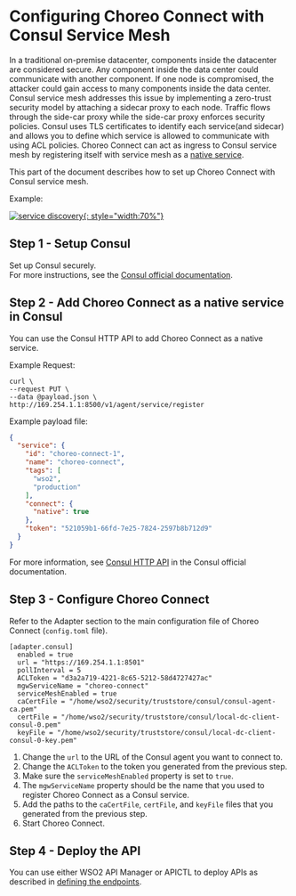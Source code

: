 # Configuring Choreo Connect with Consul Service Mesh

In a traditional on-premise datacenter, components inside the datacenter are considered secure. Any component inside the data center could communicate with another component.
If one node is compromised, the attacker could gain access to many components inside the data center.
Consul service mesh addresses this issue by implementing a zero-trust security model by attaching a sidecar proxy to each node. Traffic flows through the side-car proxy while the side-car proxy enforces security policies.
Consul uses TLS certificates to identify each service(and sidecar) and allows you to define which service is allowed to communicate with using ACL policies.
Choreo Connect can act as ingress to Consul service mesh by registering itself with service mesh as a [native service](https://www.consul.io/docs/connect/native).<br>

This part of the document describes how to set up Choreo Connect with Consul service mesh.<br>

Example:

[![service discovery]({{base_path}}/assets/img/deploy/consul-reference-with-mesh.png){: style="width:70%"}]({{base_path}}/assets/img/deploy/consul-reference-with-mesh.png)

## Step 1 - Setup Consul

Set up Consul securely.<br>
For more instructions, see the [Consul official documentation](https://www.consul.io/docs).

## Step 2 - Add Choreo Connect as a native service in Consul

You can use the Consul HTTP API to add Choreo Connect as a native service.<br>

Example Request:

```shell
curl \
--request PUT \
--data @payload.json \
http://169.254.1.1:8500/v1/agent/service/register
```
Example payload file:

```json
{
  "service": {
    "id": "choreo-connect-1",
    "name": "choreo-connect",
    "tags": [
      "wso2",
      "production"
    ],
    "connect": {
      "native": true
    },
    "token": "521059b1-66fd-7e25-7824-2597b8b712d9"
  }
}
```

For more information, see [Consul HTTP API](https://www.consul.io/api-docs/agent/service#register-service) in the Consul official documentation.

## Step 3 - Configure Choreo Connect

Refer to the Adapter section to the main configuration file of Choreo Connect (`config.toml` file).

```
[adapter.consul]
  enabled = true
  url = "https://169.254.1.1:8501"
  pollInterval = 5
  ACLToken = "d3a2a719-4221-8c65-5212-58d4727427ac"
  mgwServiceName = "choreo-connect"
  serviceMeshEnabled = true
  caCertFile = "/home/wso2/security/truststore/consul/consul-agent-ca.pem"
  certFile = "/home/wso2/security/truststore/consul/local-dc-client-consul-0.pem"
  keyFile = "/home/wso2/security/truststore/consul/local-dc-client-consul-0-key.pem"
```

1. Change the `url` to the URL of the Consul agent you want to connect to.
2. Change the `ACLToken` to the token you generated from the previous step.
3. Make sure the `serviceMeshEnabled` property  is set to `true`.
4. The `mgwServiceName` property should be the name that you used to register Choreo Connect as a Consul service.
5. Add the paths to the `caCertFile`, `certFile`, and `keyFile` files that you generated from the previous step.
6. Start Choreo Connect.

## Step 4 - Deploy the API

You can use either WSO2 API Manager or APICTL to deploy APIs as described in [defining the endpoints]({{base_path}}/deploy-and-publish/deploy-on-gateway/choreo-connect/service-discovery/service-discovery-overview/#defining-the-endpoints).
